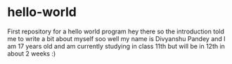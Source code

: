 # hello-world
First repository for a hello world program
hey there so the introduction told me to write a bit about myself soo well my name is Divyanshu Pandey and I am 17 years old and am currently studying in class 11th but will be in 12th in about 2 weeks :)
